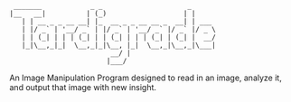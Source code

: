      _______            _ _                     _      
    |__   __|          | (_)                   | |     
       | | __ _ _ __ __| |_  __ _ _ __ __ _  __| | ___ 
       | |/ _` | '__/ _` | |/ _` | '__/ _` |/ _` |/ _ \
       | | (_| | | | (_| | | (_| | | | (_| | (_| |  __/
       |_|\__,_|_|  \__,_|_|\__, |_|  \__,_|\__,_|\___|
                             __/ |                     
                            |___/ 

An Image Manipulation Program designed to read in an image, analyze it, and output that image with new insight.
